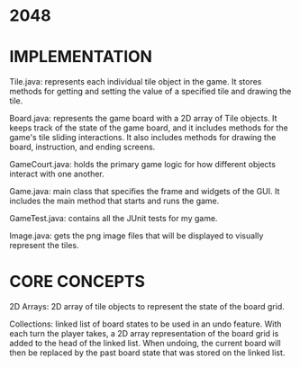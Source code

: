 # 2048

# IMPLEMENTATION

Tile.java:     represents each individual tile object in the game.
  			       It stores methods for getting and setting the value of a
  			       specified tile and drawing the tile.
  	
Board.java:     represents the game board with a 2D array of Tile objects.
                It keeps track of the state of the game board, and it includes methods
                for the game's tile sliding interactions. It also includes methods for
                drawing the board, instruction, and ending screens.
  
GameCourt.java: holds the primary game logic for how different objects
  				      interact with one another.
  				  
Game.java:      main class that specifies the frame and widgets of the GUI.
  			        It includes the main method that starts and runs the game.
  
GameTest.java:  contains all the JUnit tests for my game.
  
Image.java:     gets the png image files that will be displayed to 
  			        visually represent the tiles.


# CORE CONCEPTS

2D Arrays:    2D array of tile objects to represent the state of the board grid.
           
Collections:  linked list of board states to be used in an undo feature.
  	          With each turn the player takes, a 2D array representation of the board grid is 
  	          added to the head of the linked list. When undoing, the current board will then be
  	          replaced by the past board state that was stored on the linked list.
